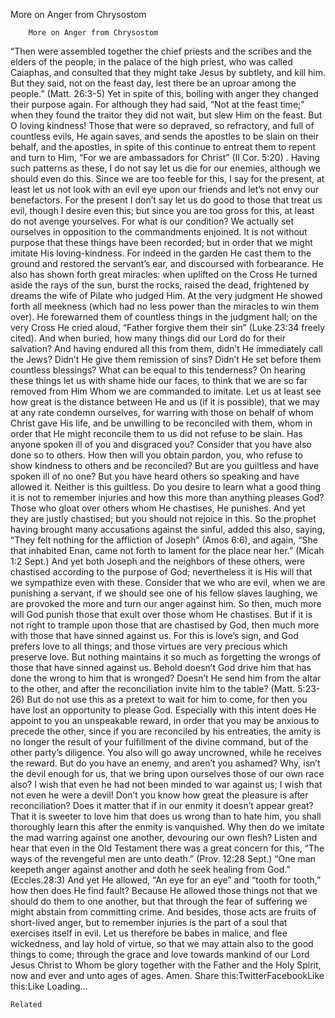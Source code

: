 More on Anger from Chrysostom

		More on Anger from Chrysostom
“Then were assembled together the chief priests and the scribes and the elders of the people, in the palace of the high priest, who was called Caiaphas, and consulted that they might take Jesus by subtlety, and kill him. But they said, not on the feast day, lest there be an uproar among the people.” (Matt. 26:3-5)
Yet in spite of this, boiling with anger they changed their purpose again. For although they had said, “Not at the feast time;” when they found the traitor they did not wait, but slew Him on the feast. But O loving kindness! Those that were so depraved, so refractory, and full of countless evils, He again saves, and sends the apostles to be slain on their behalf, and the apostles, in spite of this continue to entreat them to repent and turn to Him, “For we are ambassadors for Christ” (II Cor. 5:20) .
Having such patterns as these, I do not say let us die for our enemies, although we should even do this. Since we are too feeble for this, I say for the present, at least let us not look with an evil eye upon our friends and let’s not envy our benefactors. For the present I don’t say let us do good to those that treat us evil, though I desire even this; but since you are too gross for this, at least do not avenge yourselves. For what is our condition? We actually set ourselves in opposition to the commandments enjoined. It is not without purpose that these things have been recorded; but in order that we might imitate His loving-kindness. For indeed in the garden He cast them to the ground and restored the servant’s ear, and discoursed with forbearance. He also has shown forth great miracles: when uplifted on the Cross He turned aside the rays of the sun, burst the rocks, raised the dead, frightened by dreams the wife of Pilate who judged Him. At the very judgment He showed forth all meekness (which had no less power than the miracles to win them over). He forewarned them of countless things in the judgment hall; on the very Cross He cried aloud, “Father forgive them their sin” (Luke 23:34 freely cited).
And when buried, how many things did our Lord do for their salvation? And having endured all this from them, didn’t He immediately call the Jews? Didn’t He give them remission of sins? Didn’t He set before them countless blessings? What can be equal to this tenderness?
On hearing these things let us with shame hide our faces, to think that we are so far removed from Him Whom we are commanded to imitate. Let us at least see how great is the distance between He and us (if it is possible), that we may at any rate condemn ourselves, for warring with those on behalf of whom Christ gave His life, and be unwilling to be reconciled with them, whom in order that He might reconcile them to us did not refuse to be slain.
Has anyone spoken ill of you and disgraced you? Consider that you have also done so to others. How then will you obtain pardon, you, who refuse to show kindness to others and be reconciled? But are you guiltless and have spoken ill of no one? But you have heard others so speaking and have allowed it. Neither is this guiltless. Do you desire to learn what a good thing it is not to remember injuries and how this more than anything pleases God? Those who gloat over others whom He chastises, He punishes. And yet they are justly chastised; but you should not rejoice in this. So the prophet having brought many accusations against the sinful, added this also, saying, “They felt nothing for the affliction of Joseph” (Amos 6:6), and again, “She that inhabited Enan, came not forth to lament for the place near her.” (Micah 1:2 Sept.)
And yet both Joseph and the neighbors of these others, were chastised according to the purpose of God; nevertheless it is His will that we sympathize even with these. Consider that we who are evil, when we are punishing a servant, if we should see one of his fellow slaves laughing, we are provoked the more and turn our anger against him. So then, much more will God punish those that exult over those whom He chastises. But if it is not right to trample upon those that are chastised by God, then much more with those that have sinned against us. For this is love’s sign, and God prefers love to all things; and those virtues are very precious which preserve love. But nothing maintains it so much as forgetting the wrongs of those that have sinned against us.
Behold doesn’t God drive him that has done the wrong to him that is wronged? Doesn’t He send him from the altar to the other, and after the reconciliation invite him to the table? (Matt. 5:23-26) But do not use this as a pretext to wait for him to come, for then you have lost an opportunity to please God. Especially with this intent does He appoint to you an unspeakable reward, in order that you may be anxious to precede the other, since if you are reconciled by his entreaties, the amity is no longer the result of your fulfillment of the divine command, but of the other party’s diligence. You also will go away uncrowned, while he receives the reward.
But do you have an enemy, and aren’t you ashamed? Why, isn’t the devil enough for us, that we bring upon ourselves those of our own race also? I wish that even he had not been minded to war against us; I wish that not even he were a devil! Don’t you know how great the pleasure is after reconciliation?
Does it matter that if in our enmity it doesn’t appear great? That it is sweeter to love him that does us wrong than to hate him, you shall thoroughly learn this after the enmity is vanquished. Why then do we imitate the mad warring against one another, devouring our own flesh? Listen and hear that even in the Old Testament there was a great concern for this, “The ways of the revengeful men are unto death.” (Prov. 12:28 Sept.) “One man keepeth anger against another and doth he seek healing from God.” (Eccles.28:3) And yet He allowed, “An eye for an eye” and “tooth for tooth,” how then does He find fault? Because He allowed those things not that we should do them to one another, but that through the fear of suffering we might abstain from committing crime. And besides, those acts are fruits of short-lived anger, but to remember injuries is the part of a soul that exercises itself in evil.
Let us therefore be babes in malice, and flee wickedness, and lay hold of virtue, so that we may attain also to the good things to come; through the grace and love towards mankind of our Lord Jesus Christ to Whom be glory together with the Father and the Holy Spirit, now and ever and unto ages of ages. Amen.
Share this:TwitterFacebookLike this:Like Loading...

	Related
			
